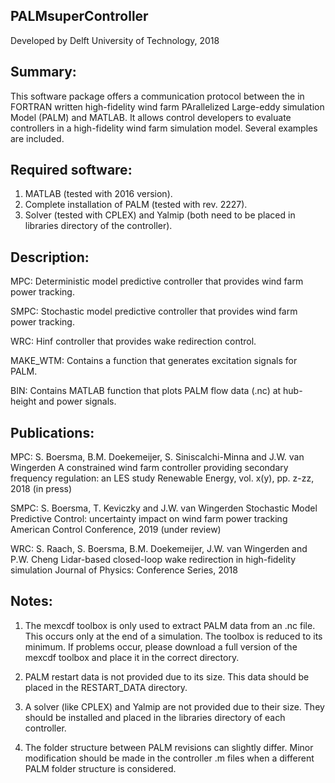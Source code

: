 ## PALMsuperController

Developed by Delft University of Technology, 2018


## Summary:
 
This software package offers a communication protocol between the in FORTRAN written high-fidelity wind farm PArallelized Large-eddy simulation Model (PALM) and MATLAB. It allows control developers to evaluate controllers in a high-fidelity wind farm simulation model. Several examples are included.


## Required software:

1) MATLAB (tested with 2016 version).
2) Complete installation of PALM (tested with rev. 2227). 
3) Solver (tested with CPLEX) and Yalmip (both need to be placed in libraries directory of the controller).


## Description:
MPC:
Deterministic model predictive controller that provides wind farm power tracking.

SMPC:
Stochastic model predictive controller that provides wind farm power tracking.

WRC:
Hinf controller that provides wake redirection control.

MAKE_WTM:
Contains a function that generates excitation signals for PALM. 
 
BIN:
Contains MATLAB function that plots PALM flow data (.nc) at hub-height and power signals.


## Publications:
MPC:
S. Boersma, B.M. Doekemeijer, S. Siniscalchi-Minna and J.W. van Wingerden
A constrained wind farm controller providing secondary frequency regulation: an LES study
Renewable Energy, vol. x(y), pp. z-zz, 2018 (in press)

SMPC:
S. Boersma, T. Keviczky and J.W. van Wingerden
Stochastic Model Predictive Control: uncertainty impact on wind farm power tracking
American Control Conference, 2019 (under review)

WRC:
S. Raach, S. Boersma, B.M. Doekemeijer, J.W. van Wingerden and P.W. Cheng
Lidar-based closed-loop wake redirection in high-fidelity simulation
Journal of Physics: Conference Series, 2018


## Notes:

1) The mexcdf toolbox is only used to extract PALM data from an .nc file. This occurs only at the end of a simulation. The toolbox is reduced to its minimum. If problems occur, please download a full version of the mexcdf toolbox and place it in the correct directory.

2) PALM restart data is not provided due to its size. This data should be placed in the RESTART_DATA directory.

3) A solver (like CPLEX) and Yalmip are not provided due to their size. They should be installed and placed in the libraries directory of each controller.
 
4) The folder structure between PALM revisions can slightly differ. Minor modification should be made in the controller .m files when a different PALM folder structure is considered. 
